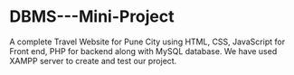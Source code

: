 # DBMS---Mini-Project
A complete Travel Website for Pune City using HTML, CSS, JavaScript for Front end, PHP for backend along with MySQL database. We have used XAMPP server to create and test our project.
